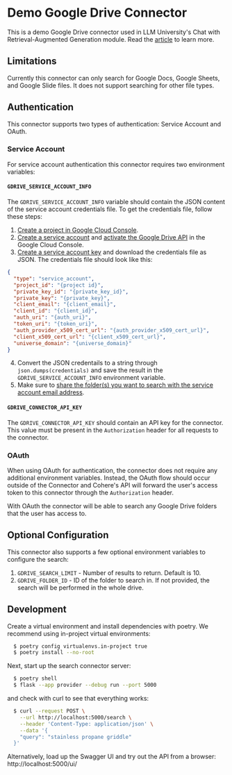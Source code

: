 # Demo Google Drive Connector

This is a demo Google Drive connector used in LLM University's Chat with Retrieval-Augmented Generation module. Read the [article](https://txt.cohere.com/rag-chatbot-connector/) to learn more.

## Limitations

Currently this connector can only search for Google Docs, Google Sheets, and Google Slide files. It does not support searching for other file types.

## Authentication

This connector supports two types of authentication: Service Account and OAuth.

### Service Account

For service account authentication this connector requires two environment variables:

#### `GDRIVE_SERVICE_ACCOUNT_INFO`

The `GDRIVE_SERVICE_ACCOUNT_INFO` variable should contain the JSON content of the service account credentials file. To get the credentials file, follow these steps:

1. [Create a project in Google Cloud Console](https://cloud.google.com/resource-manager/docs/creating-managing-projects).
2. [Create a service account](https://cloud.google.com/iam/docs/creating-managing-service-accounts) and [activate the Google Drive API](https://console.cloud.google.com/apis/api/drive.googleapis.com) in the Google Cloud Console.
3. [Create a service account key](https://cloud.google.com/iam/docs/creating-managing-service-account-keys) and download the credentials file as JSON. The credentials file should look like this:

```json
{
  "type": "service_account",
  "project_id": "{project id}",
  "private_key_id": "{private_key_id}",
  "private_key": "{private_key}",
  "client_email": "{client_email}",
  "client_id": "{client_id}",
  "auth_uri": "{auth_uri}",
  "token_uri": "{token_uri}",
  "auth_provider_x509_cert_url": "{auth_provider_x509_cert_url}",
  "client_x509_cert_url": "{client_x509_cert_url}",
  "universe_domain": "{universe_domain}"
}
```

4. Convert the JSON credentails to a string through `json.dumps(credentials)` and save the result in the `GDRIVE_SERVICE_ACCOUNT_INFO` environment variable.
5. Make sure to [share the folder(s) you want to search with the service account email address](https://support.google.com/a/answer/7337554?hl=en).

#### `GDRIVE_CONNECTOR_API_KEY`

The `GDRIVE_CONNECTOR_API_KEY` should contain an API key for the connector. This value must be present in the `Authorization` header for all requests to the connector.

### OAuth

When using OAuth for authentication, the connector does not require any additional environment variables. Instead, the OAuth flow should occur outside of the Connector and Cohere's API will forward the user's access token to this connector through the `Authorization` header.

With OAuth the connector will be able to search any Google Drive folders that the user has access to.

## Optional Configuration

This connector also supports a few optional environment variables to configure the search:

1. `GDRIVE_SEARCH_LIMIT` - Number of results to return. Default is 10.
2. `GDRIVE_FOLDER_ID` - ID of the folder to search in. If not provided, the search will be performed in the whole drive.

## Development

Create a virtual environment and install dependencies with poetry. We recommend using in-project virtual environments:

```bash
  $ poetry config virtualenvs.in-project true
  $ poetry install --no-root
```

Next, start up the search connector server:

```bash
  $ poetry shell
  $ flask --app provider --debug run --port 5000
```

and check with curl to see that everything works:

```bash
  $ curl --request POST \
    --url http://localhost:5000/search \
    --header 'Content-Type: application/json' \
    --data '{
    "query": "stainless propane griddle"
  }'
```

Alternatively, load up the Swagger UI and try out the API from a browser: http://localhost:5000/ui/
